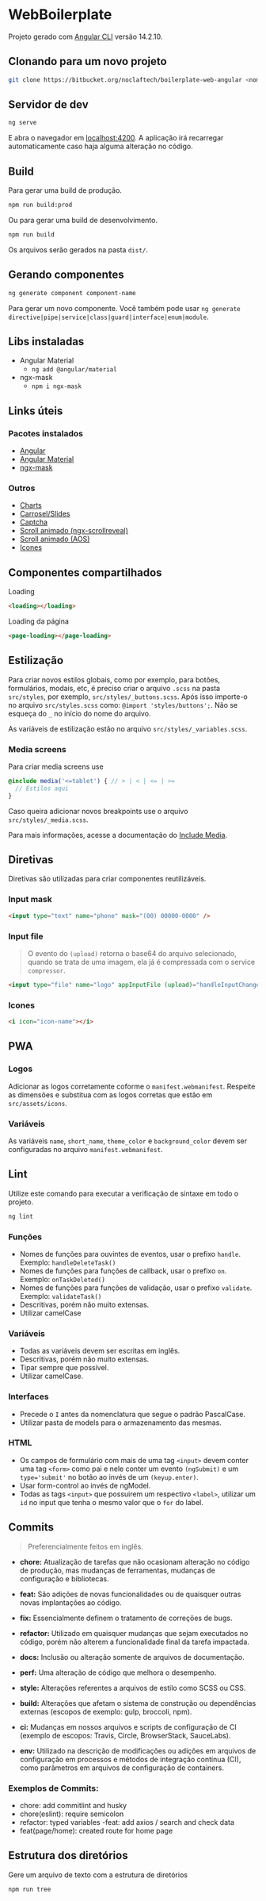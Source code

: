 # WebBoilerplate

Projeto gerado com [Angular CLI](https://github.com/angular/angular-cli) versão 14.2.10.

## Clonando para um novo projeto
```bash
git clone https://bitbucket.org/noclaftech/boilerplate-web-angular <nome-do-projeto>
```

## Servidor de dev

```bash
ng serve
```
E abra o navegador em [localhost:4200](http://localhost:4200). A aplicação irá recarregar automaticamente caso haja alguma alteração no código.

## Build

Para gerar uma build de produção.
```bash
npm run build:prod
```
Ou para gerar uma build de desenvolvimento.
```bash
npm run build
```
Os arquivos serão gerados na pasta `dist/`.

## Gerando componentes
```bash
ng generate component component-name
```
Para gerar um novo componente. Você também pode usar `ng generate directive|pipe|service|class|guard|interface|enum|module`.

## Libs instaladas
- Angular Material
  - `ng add @angular/material`
- ngx-mask
  - `npm i ngx-mask`

## Links úteis
### Pacotes instalados
- [Angular](https://angular.io/)
- [Angular Material](https://material.angular.io/)
- [ngx-mask](https://github.com/JsDaddy/ngx-mask)

### Outros
- [Charts](https://apexcharts.com/docs/angular-charts/)
- [Carrosel/Slides](https://swiperjs.com/angular)
- [Captcha](https://github.com/leNicDev/ng-hcaptcha#readme)
- [Scroll animado (ngx-scrollreveal)](https://tinesoft.github.io/ngx-scrollreveal/doc/index.html)
- [Scroll animado (AOS)](https://michalsnik.github.io/aos/)
- [Icones](https://fw2svg.kaualf.com/)

## Componentes compartilhados
Loading
```html
<loading></loading>
```

Loading da página
```html
<page-loading></page-loading>
```

## Estilização
Para criar novos estilos globais, como por exemplo, para botões, formulários, modais, etc, é preciso criar o arquivo `.scss` na pasta `src/styles`, por exemplo, `src/styles/_buttons.scss`. Após isso importe-o no arquivo `src/styles.scss` como: `@import 'styles/buttons';`. Não se esqueça do `_` no início do nome do arquivo.

As variáveis de estilização estão no arquivo `src/styles/_variables.scss`.

### Media screens
Para criar media screens use
```scss
@include media('<=tablet') { // > | < | <= | >=
  // Estilos aqui
}
```
Caso queira adicionar novos breakpoints use o arquivo `src/styles/_media.scss`.

Para mais informações, acesse a documentação do [Include Media](https://eduardoboucas.github.io/include-media).

## Diretivas

Diretivas são utilizadas para criar componentes reutilizáveis.

### Input mask
```html
<input type="text" name="phone" mask="(00) 00000-0000" />
```

### Input file

> O evento do `(upload)` retorna o base64 do arquivo selecionado, quando se trata de uma imagem, ela já é compressada com o service `compressor`.

```html
<input type="file" name="logo" appInputFile (upload)="handleInputChange($event)" />
```

### Icones

```html
<i icon="icon-name"></i>
```

## PWA
### Logos
Adicionar as logos corretamente coforme o `manifest.webmanifest`. Respeite as dimensões e substitua com as logos corretas que estão em `src/assets/icons`.

### Variáveis
As variáveis `name`, `short_name`, `theme_color` e `background_color` devem ser configuradas no arquivo `manifest.webmanifest`.

## Lint
Utilize este comando para executar a verificação de sintaxe em todo o projeto.
```bash
ng lint
```

### Funções
- Nomes de funções para ouvintes de eventos, usar o prefixo `handle`. Exemplo: `handleDeleteTask()`
- Nomes de funções para funções de callback, usar o prefixo `on`. Exemplo: `onTaskDeleted()`
- Nomes de funções para funções de validação, usar o prefixo `validate`. Exemplo: `validateTask()`
- Descritivas, porém não muito extensas.
- Utilizar camelCase

### Variáveis
- Todas as variáveis devem ser escritas em inglês.
- Descritivas, porém não muito extensas.
- Tipar sempre que possível.
- Utilizar camelCase.

### Interfaces
- Precede o `I` antes da nomenclatura que segue o padrão PascalCase.
- Utilizar pasta de models para o armazenamento das mesmas.

### HTML
- Os campos de formulário com mais de uma tag `<input>` devem conter uma tag `<form>` como pai e nele conter um evento `(ngSubmit)` e um `type='submit'` no botão ao invés de um `(keyup.enter)`.
- Usar form-control ao invés de ngModel.
- Todas as tags `<input>` que possuirem um respectivo `<label>`, utilizar um `id` no input que tenha o mesmo valor que o `for` do label.

## Commits

> Preferencialmente feitos em inglês.

- **chore:** Atualização de tarefas que não ocasionam alteração no código de produção, mas mudanças de ferramentas, mudanças de configuração e bibliotecas.

- **feat:** São adições de novas funcionalidades ou de quaisquer outras novas implantações ao código.

- **fix:** Essencialmente definem o tratamento de correções de bugs.

- **refactor:** Utilizado em quaisquer mudanças que sejam executados no código, porém não alterem a funcionalidade final da tarefa impactada.

- **docs:** Inclusão ou alteração somente de arquivos de documentação.

- **perf:** Uma alteração de código que melhora o desempenho.

- **style:** Alterações referentes a arquivos de estilo como SCSS ou CSS.

- **build:** Alterações que afetam o sistema de construção ou dependências externas (escopos de exemplo: gulp, broccoli, npm).

- **ci:** Mudanças em nossos arquivos e scripts de configuração de CI (exemplo de escopos: Travis, Circle, BrowserStack, SauceLabs).

- **env:** Utilizado na descrição de modificações ou adições em arquivos de configuração em processos e métodos de integração contínua (CI), como parâmetros em arquivos de configuração de containers.

### Exemplos de Commits:
- chore: add commitlint and husky
- chore(eslint): require semicolon
- refactor: typed variables
 -feat: add axios / search and check data
- feat(page/home): created route for home page

## Estrutura dos diretórios
Gere um arquivo de texto com a estrutura de diretórios 
```bash
npm run tree
```
